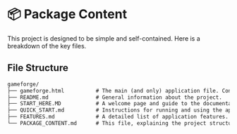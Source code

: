 # 📦 Package Content

This project is designed to be simple and self-contained. Here is a breakdown of the key files.

## File Structure

```txt
gameforge/
├── gameforge.html          # The main (and only) application file. Contains all HTML, CSS, and JavaScript.
├── README.md               # General information about the project.
├── START_HERE.MD           # A welcome page and guide to the documentation.
├── QUICK_START.md          # Instructions for running and using the application.
├── FEATURES.md             # A detailed list of application features.
└── PACKAGE_CONTENT.md      # This file, explaining the project structure.
```
